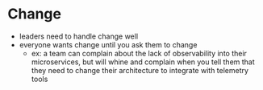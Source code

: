 # Change

- leaders need to handle change well
- everyone wants change until you ask them to change
  - ex: a team can complain about the lack of observability into their microservices, but will whine and complain when you tell them that they need to change their architecture to integrate with telemetry tools